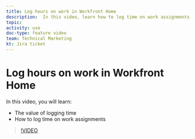 ```yaml
---
title: Log hours on work in Workfront Home
description:  In this video, learn how to log time on work assignments in Adobe Workfront.
topic:
activity: use
doc-type: feature video
team: Technical Marketing
kt: Jira ticket
---
```

# Log hours on work in Workfront Home

In this video, you will learn:

* The value of logging time
* How to log time on work assignments

>[!VIDEO](https://video.tv.adobe.com/v/335103/?quality=12)
